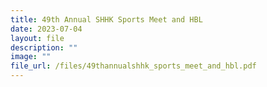 ```yaml
---
title: 49th Annual SHHK Sports Meet and HBL
date: 2023-07-04
layout: file
description: ""
image: ""
file_url: /files/49thannualshhk_sports_meet_and_hbl.pdf
---
```

